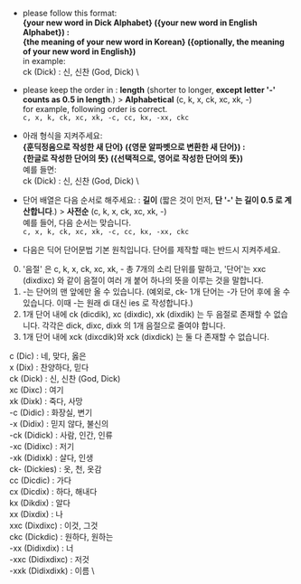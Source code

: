 - please follow this format: \
**{your new word in Dick Alphabet} ({your new word in English Alphabet}) : \
{the meaning of your new word in Korean} ({optionally, the meaning of your new word in English})** \
in example: \
ck (Dick) : 신, 신찬 (God, Dick) \

- please keep the order in : **length** (shorter to longer, **except letter '-' counts as 0.5 in length**.) > **Alphabetical** (c, k, x, ck, xc, xk, -) \
for example, following order is correct. \
`c, x, k, ck, xc, xk, -c, cc, kx, -xx, ckc`

- 아래 형식을 지켜주세요: \
**{훈딕정음으로 작성한 새 단어} ({영문 알파벳으로 변환한 새 단어}) : \
{한글로 작성한 단어의 뜻} ({선택적으로, 영어로 작성한 단어의 뜻})** \
예를 들면: \
ck (Dick) : 신, 신찬 (God, Dick) \

- 단어 배열은 다음 순서로 해주세요: : **길이** (짧은 것이 먼저, **단 '-' 는 길이 0.5 로 계산합니다**.) > **사전순** (c, k, x, ck, xc, xk, -) \
예를 들어, 다음 순서는 맞습니다. \
`c, x, k, ck, xc, xk, -c, cc, kx, -xx, ckc`

- 다음은 딕어 단어문법 기본 원칙입니다. 단어를 제작할 때는 반드시 지켜주세요.
0. '음절' 은 c, k, x, ck, xc, xk, - 총 7개의 소리 단위를 말하고, '단어'는 xxc (dixdixc) 와 같이 음절이 여러 개 붙어 하나의 뜻을 이루는 것을 말합니다.
1. -는 단어의 맨 앞에만 올 수 있습니다. (예외로, ck- 1개 단어는 -가 단어 후에 올 수 있습니다. 이때 -는 원래 di 대신 ies 로 작성합니다.)
2. 1개 단어 내에 ck (dicdik), xc (dixdic), xk (dixdik) 는 두 음절로 존재할 수 없습니다. 각각은 dick, dixc, dixk 의 1개 음절으로 줄여야 합니다.
3. 1개 단어 내에 xck (dixcdik)와 xck (dixdick) 는 둘 다 존재할 수 없습니다.

c (Dic) : 네, 맞다, 옳은 \
x (Dix) : 찬양하다, 믿다 \
ck (Dick) : 신, 신찬 (God, Dick) \
xc (Dixc) : 여기 \
xk (Dixk) : 죽다, 사망 \
-c (Didic) : 화장실, 변기 \
-x (Didix) : 믿지 않다, 불신의 \
-ck (Didick) : 사람, 인간, 인류 \
-xc (Didixc) : 저기 \
-xk (Didixk) : 살다, 인생 \
ck- (Dickies) : 옷, 천, 옷감 \
cc (Dicdic) : 가다 \
cx (Dicdix) : 하다, 해내다 \
kx (Dikdix) : 알다 \
xx (Dixdix) : 나 \
xxc (Dixdixc) : 이것, 그것 \
ckc (Dickdic) : 원하다, 원하는 \
-xx (Didixdix) : 너 \
-xxc (Didixdixc) : 저것 \
-xxk (Didixdixk) : 이름 \
